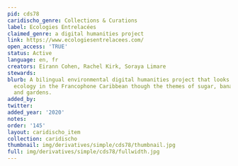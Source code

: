 ```yaml
---
pid: cds78
caridischo_genre: Collections & Curations
label: Ecologies Entrelacées
claimed_genre: a digital humanities project
link: https://www.ecologiesentrelacees.com/
open_access: 'TRUE'
status: Active
language: en, fr
creators: Eirann Cohen, Rachel Kirk, Soraya Limare
stewards:
blurb: A bilingual environmental digital humanities project that looks at gender and
  ecology in the Francophone Caribbean though the themes of sugar, bananas, beaches,
  and gardens.
added_by:
twitter:
added_year: '2020'
notes:
order: '145'
layout: caridischo_item
collection: caridischo
thumbnail: img/derivatives/simple/cds78/thumbnail.jpg
full: img/derivatives/simple/cds78/fullwidth.jpg
---
```

